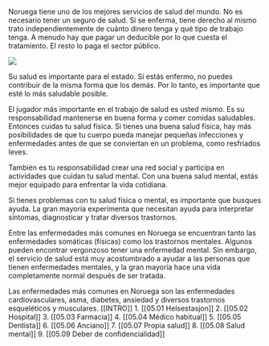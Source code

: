 Noruega tiene uno de los mejores servicios de salud del mundo. No es necesario tener un seguro de salud. Si se enferma, tiene derecho al mismo trato independientemente de cuánto dinero tenga y qué tipo de trabajo tenga. A menudo hay que pagar un deducible por lo que cuesta el tratamiento. El resto lo paga el sector público.

![](https://cdn.kursoria.no/pensum/chapters/-_3hnasx.jpg)

Su salud es importante para el estado. Si estás enfermo, no puedes contribuir de la misma forma que los demás. Por lo tanto, es importante que esté lo más saludable posible.

El jugador más importante en el trabajo de salud es usted mismo. Es su responsabilidad mantenerse en buena forma y comer comidas saludables. Entonces cuidas tu salud física. Si tienes una buena salud física, hay más posibilidades de que tu cuerpo pueda manejar pequeñas infecciones y enfermedades antes de que se conviertan en un problema, como resfriados leves.

También es tu responsabilidad crear una red social y participa en actividades que cuidan tu salud mental. Con una buena salud mental, estás mejor equipado para enfrentar la vida cotidiana.

Si tienes problemas con tu salud física o mental, es importante que busques ayuda. La gran mayoría experimenta que necesitan ayuda para interpretar síntomas, diagnosticar y tratar diversos trastornos.

Entre las enfermedades más comunes en Noruega se encuentran tanto las enfermedades somáticas (físicas) como los trastornos mentales. Algunos pueden encontrar vergonzoso tener una enfermedad mental. Sin embargo, el servicio de salud está muy acostumbrado a ayudar a las personas que tienen enfermedades mentales, y la gran mayoría hace una vida completamente normal después de ser tratada.

Las enfermedades más comunes en Noruega son las enfermedades cardiovasculares, asma, diabetes, ansiedad y diversos trastornos esqueléticos y musculares.
[[INTRO]]
	1. [[05.01 Helsestasjon]]
	2. [[05.02 Hospital]]
	3. [[05.03 Farmacia]]
	4. [[05.04 Médico habitual]]
	5. [[05.05 Dentista]]
	6. [[05.06 Anciano]]
	7. [[05.07 Propia salud]]
	8. [[05.08 Salud mental]]
	9. [[05.09 Deber de confidencialidad]]

